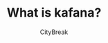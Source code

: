 ---
layout: article
title: What is kafana?
answer: Kafana is mix of caffee and restaraunt. In kafana you can order cup of coffee and spent there all day long.
author_twitter: citybreakhostel
author: CityBreak
categories:
- tips
published: true
---